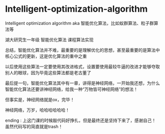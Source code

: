 # Intelligent-optimization-algorithm
Intelligent optimization algorithm aka 智能优化算法，比如蚁群算法、粒子群算法等

湖大研究生一年级 智能优化算法 课程算法实现 

总结，智能优化算法并不难，最重要的是理解优化的思想，甚至最重要的是算法中核心公式的更新，这是优化算法的重中之重

以后使用这些算法一定要使用其改进格式，设置要使用最较牛逼的改进才能够夺取别人的眼球，因为毕竟这些算法都是老古董了

最后提一句，智能优化算法其中有一章，讲得是神经网络，一开始我还想，为什么智能优化算法还要讲神经网络，给我一种“万物皆可神经网络”的想法！

但事实是，神经网络就是ox，完毕！

神经网络，万岁，哈哈哈哈哈哈！

ending : 上这门课的时候敲代码好挣扎，但是最终还是坚持下来了，感谢自己！虽然代码写的简直就是trash！

